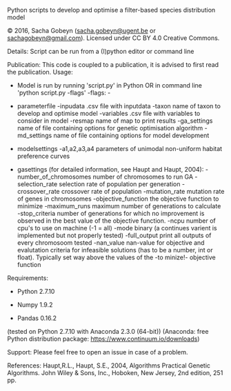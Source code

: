 
Python scripts to develop and optimise a filter-based species distribution model

© 2016, Sacha Gobeyn (sacha.gobeyn@ugent.be or sachagobeyn@gmail.com). Licensed under CC BY 4.0 Creative Commons.

Details: Script can be run from a (I)python editor or command line

Publication: This code is coupled to a publication, it is advised to first read the publication.
Usage:

  * Model is run by running 'script.py' in Python OR in command line 'python script.py -flags'
   -flags: -

  * parameterfile
   -inpudata                  .csv file with inputdata
   -taxon                     name of taxon to develop and optimise model
   -variables                 .csv file with variables to consider in model
   -resmap                    name of map to print results
   -ga_settings               name of file containing options for genetic optimisation algorithm
   -md_settings               name of file containing options for model development

  * modelsettings
   -a1,a2,a3,a4               parameters of unimodal non-uniform habitat preference curves

  * gasettings (for detailed information, see Haupt and Haupt, 2004):
   -number_of_chromosomes     number of chromosomes to run GA
   -selection_rate            selection rate of population per generation
   -crossover_rate            crossover rate of population
   -mutation_rate             mutation rate of genes in chromosomes
   -objective_function        the objective function to minimize
   -maximum_runs              maximum number of generations to calculate
   -stop_criteria             number of generations for which no improvement is observed in the best value of the objective function.
   -ncpu                      number of cpu's to use on machine (-1 = all)
   -mode                      binary (a continues varient is implemented but not properly tested)
   -full_output               print all outputs of every chromosoom tested
   -nan_value                 nan-value for objective and evalutation criteria for infeasible solutions (has to be a number, int or float). Typically set way above the values of the -to minize!- objective function

Requirements:
  * Python 2.7.10
  
  * Numpy 1.9.2  
  
  * Pandas 0.16.2

  
  (tested on Python 2.7.10 with Anaconda 2.3.0 (64-bit)) 
  (Anaconda: free Python distribution package: https://www.continuum.io/downloads)
  

Support: Please feel free to open an issue in case of a problem.

References:
 Haupt,R.L., Haupt, S.E., 2004, Algorithms Practical Genetic Algorithms. John Wiley & Sons, Inc., Hoboken, New Jersey, 2nd edition, 251 pp.
